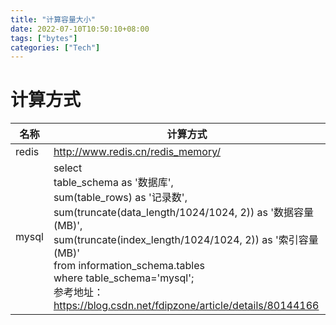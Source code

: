 ```yaml
---
title: "计算容量大小"
date: 2022-07-10T10:50:10+08:00
tags: ["bytes"]
categories: ["Tech"]
---
```


# 计算方式

| 名称    | 计算方式                                                                                                                                                                                                                                                                                                                        |
|-------|-----------------------------------------------------------------------------------------------------------------------------------------------------------------------------------------------------------------------------------------------------------------------------------------------------------------------------|
| redis | http://www.redis.cn/redis_memory/                                                                                                                                                                                                                                                                                           |
| mysql | select <br/>table_schema as '数据库',<br/>sum(table_rows) as '记录数',<br/>sum(truncate(data_length/1024/1024, 2)) as '数据容量(MB)',<br/>sum(truncate(index_length/1024/1024, 2)) as '索引容量(MB)'<br/>from information_schema.tables<br/>where table_schema='mysql';<br/>参考地址： https://blog.csdn.net/fdipzone/article/details/80144166 |



